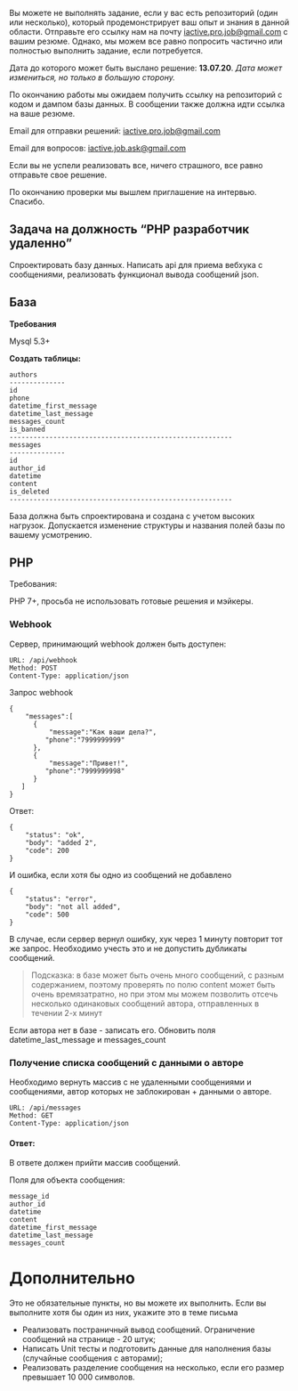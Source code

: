 <span class="c1">Вы можете не выполнять задание, если у вас есть репозиторий (один или несколько), который продемонстрирует ваш опыт и знания в данной области. Отправьте его ссылку нам на почту iactive.pro.job@gmail.com с вашим резюме. Однако, мы можем все равно попросить частично или полностью выполнить задание, если потребуется.</span>

<span class="c1"></span>

<span class="c1">Дата до которого может быть выслано решение: **13.07.20**.</span>
<span class="c1">*Дата может измениться, но только в большую сторону.*</span>

<span class="c1">По окончанию работы мы ожидаем получить ссылку на репозиторий с кодом и дампом базы данных. В сообщении также должна идти ссылка на ваше резюме.</span>

<span class="c1"></span>

<span class="c1">Email для отправки решений: iactive.pro.job@gmail.com</span>

<span class="c1">Email для вопросов: iactive.job.ask@gmail.com</span>

<span class="c1"></span>

<span class="c1"></span>

<span class="c1">Если вы не успели реализовать все, ничего страшного, все равно отправьте свое решение.</span>

<span class="c1">По окончанию проверки мы вышлем приглашение на интервью. Спасибо.</span>

<span class="c1"></span>

<h2 class="c6">Задача на должность “PHP разработчик удаленно”</h2>

<span class="c1">Спроектировать базу данных. Написать api для приема вебхука c сообщениями, реализовать функционал вывода сообщений json.</span>

<span class="c1"></span>

База
--------------------------------------------------------------------------------

**Требования**

<span class="c1">Mysql 5.3+</span>

<span class="c1"></span>

**Создать таблицы:**

```
authors
--------------
id
phone
datetime_first_message
datetime_last_message
messages_count
is_banned
--------------------------------------------------------
messages
--------------
id
author_id
datetime
content
is_deleted
--------------------------------------------------------

```


<span class="c1">База должна быть спроектирована и создана с учетом высоких нагрузок. Допускается изменение структуры и названия полей базы по вашему усмотрению.</span>

<span class="c1"></span>

PHP
--------------------------------------------------------------------------------

<span class="c3">Требования:</span>

<span class="c1">PHP 7+, просьба не использовать готовые решения и мэйкеры.</span>

<span class="c3"></span>

<h3>Webhook</h3>

<span class="c3">Сервер, принимающий webhook должен быть доступен:</span>

```
URL: /api/webhook
Method: POST
Content-Type: application/json
```

<span class="c3"></span>

<span class="c7">Запрос webhook</span><span class="c1"> </span>

```
{
    "messages":[
      {
          "message":"Как ваши дела?",
         "phone":"7999999999"
      },
      {
          "message":"Привет!",
         "phone":"7999999998"
      }
   ]
}

```

<span class="c1"></span>

<span class="c3">Ответ:</span>

```
{
    "status": "ok",
    "body": "added 2",
    "code": 200
}

```

<span class="c1"></span>

<span class="c1">И ошибка, если хотя бы одно из сообщений не добавлено</span>

```
{
    "status": "error",
    "body": "not all added",
    "code": 500
}

```

<span class="c1"></span>

<span class="c1">В случае, если сервер вернул ошибку, хук через 1 минуту повторит тот же запрос. Необходимо учесть это и не допустить дубликаты сообщений.</span>

<span class="c4"></span>

> Подсказка: в базе может быть очень много сообщений, с разным содержанием, поэтому проверять по полю content может быть очень времязатратно, но при этом мы можем позволить отсечь несколько одинаковых сообщений автора, отправленных в течении 2-х минут

<span class="c1"></span>

<span class="c1">Если автора нет в базе - записать его. Обновить поля datetime_last_message и messages_count</span>

<span class="c4"></span>

<h3>Получение списка сообщений с данными о авторе</h3>

<span class="c1">Необходимо вернуть массив с не удаленными сообщениями и сообщениями, автор которых не заблокирован + данными о авторе.</span>

<span class="c1"></span>
```
URL: /api/messages
Method: GET
Content-Type: application/json
```

<span class="c3"></span>

<h4 class="c3">Ответ:</h4>

<span class="c1">В ответе должен прийти массив сообщений.</span>

<span class="c1"></span>
<span class="c1">Поля для объекта сообщения:</span>
```
message_id
author_id
datetime
content
datetime_first_message
datetime_last_message
messages_count

```



Дополнительно
==============
Это не обязательные пункты, но вы можете их выполнить. Если вы выполните хотя бы один из них, укажите это в теме письма 

* Реализовать постраничный вывод сообщений. Ограничение сообщений на странице - 20 штук;
* Написать Unit тесты и подготовить данные для наполнения базы (случайные сообщения с авторами);
* Реализовать разделение сообщения на несколько, если его размер превышает 10 000 символов.
